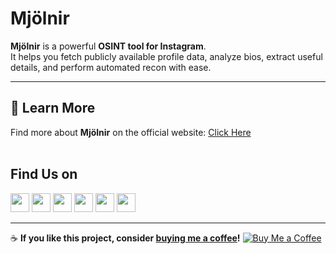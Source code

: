 #  Mjölnir  

**Mjölnir** is a powerful **OSINT tool for Instagram**.  
It helps you fetch publicly available profile data, analyze bios, extract useful details, and perform automated recon with ease.  

---

## 🔗 Learn More  
Find more about **Mjölnir** on the official website: [Click Here](https://mjolnir.tiiny.site)
<br>
<br>

## Find Us on
[<img src="https://cdn.jsdelivr.net/gh/devicons/devicon/icons/github/github-original.svg" width="30"/>](https://github.com/yourusername)
[<img src="https://cdn-icons-png.flaticon.com/512/2111/2111463.png" width="30"/>](https://instagram.com/yourhandle)
[<img src="https://cdn-icons-png.flaticon.com/512/732/732200.png" width="30"/>](mailto:youremail@example.com)
[<img src="https://cdn-icons-png.flaticon.com/512/2111/2111370.png" width="30"/>](https://discord.gg/yourinvite)
[<img src="https://cdn-icons-png.flaticon.com/512/841/841364.png" width="30"/>](https://yourwebsite.com)
[<img src="https://cdn.buymeacoffee.com/buttons/v2/default-yellow.png" height="30"/>](https://www.buymeacoffee.com/yourhandle)


---

☕ **If you like this project, consider [buying me a coffee](https://www.buymeacoffee.com/yourhandle)!**
[![Buy Me a Coffee](https://cdn.buymeacoffee.com/buttons/v2/default-yellow.png)](https://www.instagram.com/code_dreamerr_)

